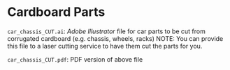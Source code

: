 # Cardboard Parts

`car_chassis_CUT.ai`: *Adobe Illustrator* file for car parts to be cut from corrugated cardboard (e.g. chassis, wheels, racks) 
NOTE: You can provide this file to a laser cutting service to have them cut the parts for you.

`car_chassis_CUT.pdf`: PDF version of above file
